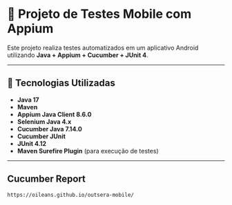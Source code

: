 # 📱 Projeto de Testes Mobile com Appium

Este projeto realiza testes automatizados em um aplicativo Android utilizando **Java + Appium + Cucumber + JUnit 4**.

---

## 🚀 Tecnologias Utilizadas

- **Java 17**
- **Maven**
- **Appium Java Client 8.6.0**
- **Selenium Java 4.x**
- **Cucumber Java 7.14.0**
- **Cucumber JUnit**
- **JUnit 4.12**
- **Maven Surefire Plugin** (para execução de testes)

---

##  Cucumber Report
   ```bash
   https://oileans.github.io/outsera-mobile/

